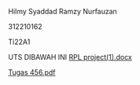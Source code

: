 Hilmy Syaddad Ramzy Nurfauzan 

312210162

Ti22A1

UTS DIBAWAH INI
[RPL project(1).docx](https://github.com/user-attachments/files/17477765/RPL.project.1.docx)

[Tugas 456.pdf](https://github.com/user-attachments/files/17487098/Tugas.456.pdf)
